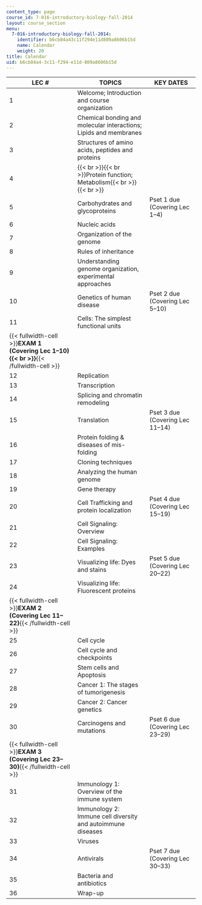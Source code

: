 ```yaml
---
content_type: page
course_id: 7-016-introductory-biology-fall-2014
layout: course_section
menu:
  7-016-introductory-biology-fall-2014:
    identifier: b6cb84a43c11f294e11d809a8606b15d
    name: Calendar
    weight: 20
title: Calendar
uid: b6cb84a4-3c11-f294-e11d-809a8606b15d
---
```


| LEC # | TOPICS | KEY DATES |
| --- | --- | --- |
| 1 | Welcome; Introduction and course organization |   |
| 2 | Chemical bonding and molecular interactions; Lipids and membranes |   |
| 3 | Structures of amino acids, peptides and proteins |   |
| 4 | {{< br >}}{{< br >}}Protein function; Metabolism{{< br >}}{{< br >}} |   |
| 5 | Carbohydrates and glycoproteins | Pset 1 due (Covering Lec 1–4) |
| 6 | Nucleic acids |   |
| 7 | Organization of the genome |   |
| 8 | Rules of inheritance |   |
| 9 | Understanding genome organization, experimental approaches |   |
| 10 | Genetics of human disease | Pset 2 due (Covering Lec 5–10) |
| 11 | Cells: The simplest functional units |   |
| {{< fullwidth-cell >}}**EXAM 1 (Covering Lec 1–10)  {{< br >}}**{{< /fullwidth-cell >}} | &nbsp; | &nbsp; |
| 12 | Replication |   |
| 13 | Transcription |   |
| 14 | Splicing and chromatin remodeling |   |
| 15 | Translation | Pset 3 due (Covering Lec 11–14) |
| 16 | Protein folding & diseases of mis-folding |   |
| 17 | Cloning techniques |   |
| 18 | Analyzing the human genome |   |
| 19 | Gene therapy |   |
| 20 | Cell Trafficking and protein localization | Pset 4 due (Covering Lec 15–19) |
| 21 | Cell Signaling: Overview |   |
| 22 | Cell Signaling: Examples |   |
| 23 | Visualizing life: Dyes and stains | Pset 5 due (Covering Lec 20–22) |
| 24 | Visualizing life: Fluorescent proteins |   |
| {{< fullwidth-cell >}}**EXAM 2 (Covering Lec 11–22)**{{< /fullwidth-cell >}} | &nbsp; | &nbsp; |
| 25 | Cell cycle |   |
| 26 | Cell cycle and checkpoints |   |
| 27 | Stem cells and Apoptosis |   |
| 28 | Cancer 1: The stages of tumorigenesis |   |
| 29 | Cancer 2: Cancer genetics |   |
| 30 | Carcinogens and mutations | Pset 6 due (Covering Lec 23–29) |
| {{< fullwidth-cell >}}**EXAM 3** **(Covering Lec 23–30)**{{< /fullwidth-cell >}} | &nbsp; | &nbsp; |
| 31 | Immunology 1: Overview of the immune system |   |
| 32 | Immunology 2: Immune cell diversity and autoimmune diseases |   |
| 33 | Viruses |   |
| 34 | Antivirals | Pset 7 due (Covering Lec 30–33) |
| 35 | Bacteria and antibiotics |   |
| 36 | Wrap-up |